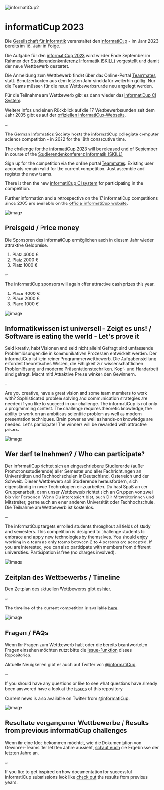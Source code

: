 ![informatiCup2](https://user-images.githubusercontent.com/600435/95178310-92ebb180-07bf-11eb-83bb-4e897e960e53.png)

# informatiCup 2023

Die [Gesellschaft für Informatik](https://gi.de) veranstaltet den [informatiCup](https://informaticup.github.io/) - im Jahr 2023 bereits im 18. Jahr in Folge.

Die Aufgabe für den [informatiCup 2023](https://informaticup.github.io/competition/20-current) wird wieder Ende September im Rahmen der [Studierendenkonferenz Informatik (SKILL)](https://skill.gi.de/) vorgestellt und damit der neue Wettbewerb gestartet.

Die Anmeldung zum Wettbewerb findet über das Online-Portal [Teammates](https://teams.informaticup.de/) statt. Benutzerkonten aus dem letzten Jahr sind dafür weiterhin gültig. Nur die Teams müssen für die neue Wettbewerbsrunde neu angelegt werden.

Für die Teilnahme am Wettbewerb gibt es dann wieder das [informatiCup CI System](ICUPCI.md).

Weitere Infos und einen Rückblick auf die 17 Wettbewerbsrunden seit dem Jahr 2005 gibt es auf der [offiziellen informatiCup-Webseite](https://informaticup.github.io/).

~

The [German Informatics Society](https://gi.de) hosts the [informatiCup](https://informaticup.github.io/) collegiate computer science competition - in 2022 for the 18th consecutive time.

The challenge for the [informatiCup 2023](https://informaticup.github.io/competition/20-current) will be released end of September in course of the [Studierendenkonferenz Informatik (SKILL)](https://skill.gi.de/).

Sign up for the competition via the online portal [Teammates](https://teams.informaticup.de/). Existing user accounts remain valid for the current competition. Just assemble and register the new teams.

There is then the new [informatiCup CI system](ICUPCI.md) for participating in the competition.

Further information and a retrospective on the 17 informatiCup competitions since 2005 are available on the [official informatiCup website](https://informaticup.github.io/).

![image](https://cloud.githubusercontent.com/assets/1872314/19118630/4ea5533c-8b1d-11e6-8496-a796adce2001.png)

## Preisgeld / Price money

Die Sponsoren des informatiCup ermöglichen auch in diesem Jahr wieder attraktive Geldpreise.

1. Platz 4000 €
2. Platz 2000 €
3. Platz 1000 €

~

The informatiCup sponsors will again offer attractive cash prizes this year.

1. Place 4000 €
2. Place 2000 €
3. Place 1000 €

![image](https://cloud.githubusercontent.com/assets/1872314/19119326/b43d4978-8b1f-11e6-9736-a31f92e75424.png)

## Informatikwissen ist universell - Zeigt es uns! / Software is eating the world - Let's prove it

Seid kreativ, habt Visionen und seid nicht allein! Gefragt sind umfassende Problemlösungen die in kommunikativen Prozessen entwickelt werden. Der informatiCup ist kein reiner Programmierwettbewerb. Die Aufgabenstellung erfordert theoretisches Wissen, die Fähigkeit zur wissenschaftlichen Problemlösung und moderne Präsentationstechniken. Kopf- und Handarbeit sind gefragt. Macht mit! Attraktive Preise winken den Gewinnern.

~

Are you creative, have a great vision and some team members to work with? Sophisticated problem solving and communication strategies are needed if you like to succeed in our challenge. The informatiCup is not only a programming contest. The challenge requires theoretic knowledge, the ability to work on an ambitious scientific problem as well as modern presentation techniques. Brain power as well as hands-on knowledge are needed. Let's participate! The winners will be rewarded with attractive prices.

![image](https://cloud.githubusercontent.com/assets/1872314/19119326/b43d4978-8b1f-11e6-9736-a31f92e75424.png)

## Wer darf teilnehmen? / Who can participate?

Der informatiCup richtet sich an eingeschriebene Studierende (außer Promotionsstudierende) aller Semester und aller Fachrichtungen an Universitäten und Fachhochschulen in Deutschland, Österreich und der Schweiz. Dieser Wettbewerb soll Studierende herausfordern, sich eigenständig in neue Technologien einzuarbeiten. Du hast Spaß an der Gruppenarbeit, denn unser Wettbewerb richtet sich an Gruppen von zwei bis vier Personen. Wenn Du interessiert bist, such Dir Mitstreiterinnen und Mitstreiter, gerne auch an einer anderen Universität oder Fachhochschule. Die Teilnahme am Wettbewerb ist kostenlos.

~

The informatiCup targets enrolled students throughout all fields of study and semesters. This competition is designed to challenge students to embrace and apply new technologies by themselves. You should enjoy working in a team as only teams between 2 to 4 persons are accepted. If you are interested, you can also participate with members from different universities. Participation is free (no charges involved).

![image](https://cloud.githubusercontent.com/assets/1872314/19118952/6e878106-8b1e-11e6-9e3d-0f7dc393d71a.png)

## Zeitplan des Wettbewerbs / Timeline

Den Zeitplan des aktuellen Wettbewerbs gibt es [hier](https://informaticup.github.io/competition/20-current).

~

The timeline of the current competition is available [here](https://informaticup.github.io/competition/20-current).

![image](https://cloud.githubusercontent.com/assets/1872314/19183660/a90e3f84-8c79-11e6-9047-b13c02a3290d.png)

## Fragen / FAQs

Wenn Ihr Fragen zum Wettbewerb habt oder die bereits beantworteten Fragen einsehen möchten nutzt bitte die [Issue-Funktion](https://github.com/InformatiCup/InformatiCup2023/issues) dieses Repositories.

Aktuelle Neuigkeiten gibt es auch auf Twitter von [@informatiCup](https://twitter.com/informatiCup).

~

If you should have any questions or like to see what questions have already been answered have a look at the [issues](https://github.com/InformatiCup/InformatiCup2023/issues) of this repository.

Current news is also available on Twitter from [@informatiCup](https://twitter.com/informatiCup).

![image](https://cloud.githubusercontent.com/assets/1872314/19119143/16a67f04-8b1f-11e6-8b47-0d3510eae0b8.png)

## Resultate vergangener Wettbewerbe / Results from previous informatiCup challenges

Wenn ihr eine Idee bekommen möchtet, wie die Dokumentation von Gewinner-Teams der letzten Jahre aussieht, [schaut euch](https://informaticup.github.io/solutions) die Ergebnisse der letzten Jahre an.

~

If you like to get inspired on how documentation for successful informatiCup submissions look like [check out](https://informaticup.github.io/solutions) the results from previous years.
